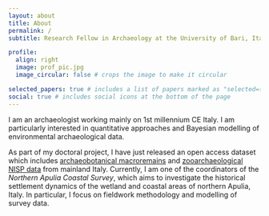 ```yaml
---
layout: about
title: About
permalink: /
subtitle: Research Fellow in Archaeology at the University of Bari, Italy.

profile:
  align: right
  image: prof_pic.jpg
  image_circular: false # crops the image to make it circular

selected_papers: true # includes a list of papers marked as "selected={true}"
social: true # includes social icons at the bottom of the page
---
```


I am an archaeologist working mainly on 1st millennium CE Italy. I am particularly interested in quantitative approaches and Bayesian modelling of environmental archaeological data.

As part of my doctoral project, I have just released an open access dataset which includes [archaeobotanical macroremains](https://doi.org/10.5334/joad.147) and [zooarchaeological NISP data](https://github.com/robertoragno/phd/tree/main/Quarto%20files/Database%20export) from mainland Italy. Currently, I am one of the coordinators of the *Northern Apulia Coastal Survey*, which aims to investigate the historical settlement dynamics of the wetland and coastal areas of northern Apulia, Italy. In particular, I focus on fieldwork methodology and modelling of survey data.
